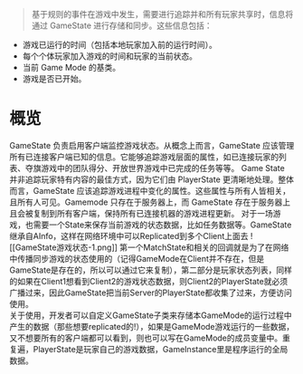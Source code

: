 >基于规则的事件在游戏中发生，需要进行追踪并和所有玩家共享时，信息将通过 GameState 进行存储和同步。这些信息包括：
- 游戏已运行的时间（包括本地玩家加入前的运行时间）。
- 每个个体玩家加入游戏的时间和玩家的当前状态。
- 当前 Game Mode 的基类。
- 游戏是否已开始。

# 概览
GameState 负责启用客户端监控游戏状态。从概念上而言，GameState 应该管理所有已连接客户端已知的信息。它能够追踪游戏层面的属性，如已连接玩家的列表、夺旗游戏中的团队得分、开放世界游戏中已完成的任务等等。
Game State 并非追踪玩家特有内容的最佳方式，因为它们由 PlayerState 更清晰地处理。整体而言，GameState 应该追踪游戏进程中变化的属性。这些属性与所有人皆相关，且所有人可见。Gamemode 只存在于服务器上，而 GameState 存在于服务器上且会被复制到所有客户端，保持所有已连接机器的游戏进程更新。
对于一场游戏，也需要一个State来保存当前游戏的状态数据，比如任务数据等。GameState继承自AInfo，这样在网络环境中可以Replicated到多个Client上面去
![[GameState游戏状态-1.png]]
第一个MatchState和相关的回调就是为了在网络中传播同步游戏的状态使用的（记得GameMode在Client并不存在，但是GameState是存在的，所以可以通过它来复制），第二部分是玩家状态列表，同样的如果在Client1想看到Client2的游戏状态数据，则Client2的PlayerState就必须广播过来，因此GameState把当前Server的PlayerState都收集了过来，方便访问使用。  
关于使用，开发者可以自定义GameState子类来存储本GameMode的运行过程中产生的数据（那些想要replicated的!），如果是GameMode游戏运行的一些数据，又不想要所有的客户端都可以看到，则也可以写在GameMode的成员变量中。重复遍，PlayerState是玩家自己的游戏数据，GameInstance里是程序运行的全局数据。